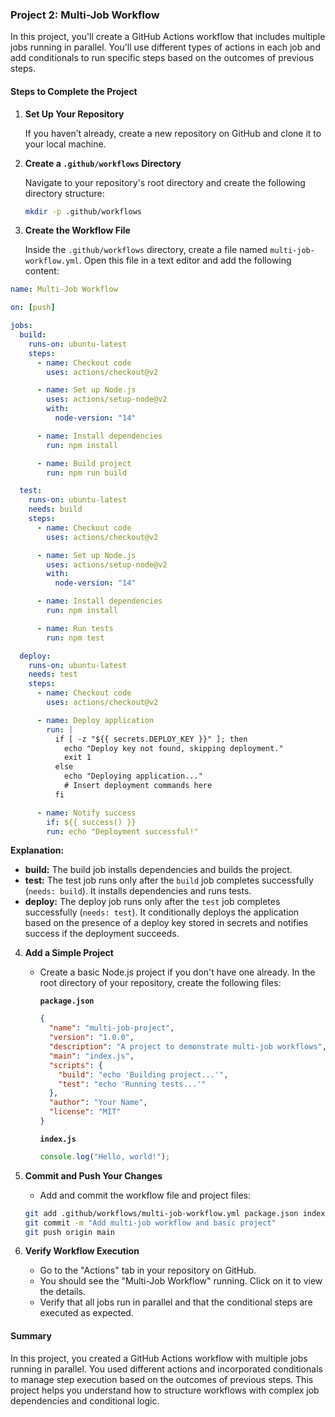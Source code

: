 ### Project 2: Multi-Job Workflow

In this project, you'll create a GitHub Actions workflow that includes multiple jobs running in parallel. You'll use different types of actions in each job and add conditionals to run specific steps based on the outcomes of previous steps.

#### Steps to Complete the Project

1. **Set Up Your Repository**

   If you haven’t already, create a new repository on GitHub and clone it to your local machine.

2. **Create a `.github/workflows` Directory**

   Navigate to your repository's root directory and create the following directory structure:

   ```sh
   mkdir -p .github/workflows
   ```

3. **Create the Workflow File**

   Inside the `.github/workflows` directory, create a file named `multi-job-workflow.yml`. Open this file in a text editor and add the following content:

```yaml
name: Multi-Job Workflow

on: [push]

jobs:
  build:
    runs-on: ubuntu-latest
    steps:
      - name: Checkout code
        uses: actions/checkout@v2

      - name: Set up Node.js
        uses: actions/setup-node@v2
        with:
          node-version: "14"

      - name: Install dependencies
        run: npm install

      - name: Build project
        run: npm run build

  test:
    runs-on: ubuntu-latest
    needs: build
    steps:
      - name: Checkout code
        uses: actions/checkout@v2

      - name: Set up Node.js
        uses: actions/setup-node@v2
        with:
          node-version: "14"

      - name: Install dependencies
        run: npm install

      - name: Run tests
        run: npm test

  deploy:
    runs-on: ubuntu-latest
    needs: test
    steps:
      - name: Checkout code
        uses: actions/checkout@v2

      - name: Deploy application
        run: |
          if [ -z "${{ secrets.DEPLOY_KEY }}" ]; then
            echo "Deploy key not found, skipping deployment."
            exit 1
          else
            echo "Deploying application..."
            # Insert deployment commands here
          fi

      - name: Notify success
        if: ${{ success() }}
        run: echo "Deployment successful!"
```

**Explanation:**

- **build:** The build job installs dependencies and builds the project.
- **test:** The test job runs only after the `build` job completes successfully (`needs: build`). It installs dependencies and runs tests.
- **deploy:** The deploy job runs only after the `test` job completes successfully (`needs: test`). It conditionally deploys the application based on the presence of a deploy key stored in secrets and notifies success if the deployment succeeds.

4. **Add a Simple Project**

   - Create a basic Node.js project if you don't have one already. In the root directory of your repository, create the following files:

     **`package.json`**

     ```json
     {
       "name": "multi-job-project",
       "version": "1.0.0",
       "description": "A project to demonstrate multi-job workflows",
       "main": "index.js",
       "scripts": {
         "build": "echo 'Building project...'",
         "test": "echo 'Running tests...'"
       },
       "author": "Your Name",
       "license": "MIT"
     }
     ```

     **`index.js`**

     ```js
     console.log("Hello, world!");
     ```

5. **Commit and Push Your Changes**

   - Add and commit the workflow file and project files:

   ```sh
   git add .github/workflows/multi-job-workflow.yml package.json index.js
   git commit -m "Add multi-job workflow and basic project"
   git push origin main
   ```

6. **Verify Workflow Execution**

   - Go to the "Actions" tab in your repository on GitHub.
   - You should see the "Multi-Job Workflow" running. Click on it to view the details.
   - Verify that all jobs run in parallel and that the conditional steps are executed as expected.

#### Summary

In this project, you created a GitHub Actions workflow with multiple jobs running in parallel. You used different actions and incorporated conditionals to manage step execution based on the outcomes of previous steps. This project helps you understand how to structure workflows with complex job dependencies and conditional logic.
